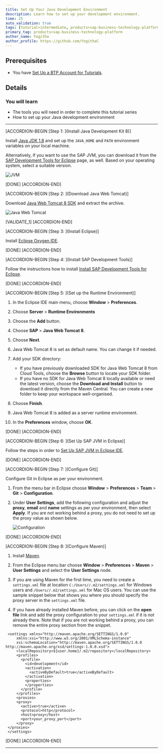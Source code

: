 ```yaml
---
title: Set Up Your Java Development Environment
description: Learn how to set up your development environment.
time: 25
auto_validation: true
tags: [tutorial>intermediate, products>sap-business-technology-platform]
primary_tag: products>sap-business-technology-platform
author_name: Yogitha
author_profile: https://github.com/YogithaC
---
```


## Prerequisites
- You have [Set Up a BTP Account for Tutorials](group.btp-setup).


## Details
### You will learn
  - The tools you will need in order to complete this tutorial series
  - How to set up your Java development environment


---


[ACCORDION-BEGIN [Step 1: ](Install Java Development Kit 8)]

Install [Java JDK 1.8](http://www.oracle.com/technetwork/java/javase/downloads/jdk8-downloads-2133151.html) and set up the `JAVA_HOME` and `PATH` environment variables on your local machine.

Alternatively, if you want to use the SAP JVM, you can download it from the [SAP Development Tools for Eclipse](https://tools.hana.ondemand.com/#cloud) page, as well. Based on your operating system, select a suitable version.

![JVM](JVM.PNG)

[DONE]
[ACCORDION-END]


[ACCORDION-BEGIN [Step 2: ](Download Java Web Tomcat)]

Download [Java Web Tomcat 8 SDK](https://tools.hana.ondemand.com/#cloud) and extract the archive.

![Java Web Tomcat](WebTomcat.PNG)

[VALIDATE_1]
[ACCORDION-END]

[ACCORDION-BEGIN [Step 3: ](Install Eclipse)]

Install [Eclipse Oxygen IDE](https://www.eclipse.org/downloads/packages/release/oxygen/3a/eclipse-ide-java-ee-developers).

[DONE]
[ACCORDION-END]

[ACCORDION-BEGIN [Step 4: ](Install SAP Development Tools)]

Follow the instructions how to install [Install SAP Development Tools for Eclipse](https://help.sap.com/viewer/ea72206b834e4ace9cd834feed6c0e09/Cloud/en-US/4e974524dfc240a3b942e553e5ef44a0.html).

[DONE]
[ACCORDION-END]

[ACCORDION-BEGIN [Step 5: ](Set up the Runtime Environment)]

 1. In the Eclipse IDE main menu, choose **Window** > **Preferences**.

 2. Choose **Server** > **Runtime Environments**

 3. Choose the **Add** button.

 4. Choose **SAP** > **Java Web Tomcat 8**.

 5. Choose **Next**.

 6. Java Web Tomcat 8 is set as default name. You can change it if needed.

 7. Add your SDK directory:
    - If you have previously downloaded SDK for Java Web Tomcat 8 from Cloud Tools, choose the **Browse** button to locate your SDK folder.
    - If you have no SDK for Java Web Tomcat 8 locally available or need the latest version, choose the **Download and Install** button to download it directly from the Maven Central. You can create a new folder to keep your workspace well-organised.

 8. Choose **Finish**.

 9. Java Web Tomcat 8 is added as a server runtime environment.

 10. In the **Preferences** window, choose **OK**.

[DONE]
[ACCORDION-END]

[ACCORDION-BEGIN [Step 6: ](Set Up SAP JVM in Eclipse)]

Follow the steps in order to [Set Up SAP JVM in Eclipse IDE](https://help.sap.com/viewer/ea72206b834e4ace9cd834feed6c0e09/Cloud/en-US/76137f42711e1014839a8273b0e91070.html).

[DONE]
[ACCORDION-END]

[ACCORDION-BEGIN [Step 7: ](Configure Git)]

Configure Git in Eclipse as per your environment.  

1. From the menu bar in Eclipse choose **Window** > **Preferences** > **Team** > **Git** > **Configuration**.  

2. Under **User Settings**, add the following configuration and adjust the **proxy**, **email** and **name** settings as per your environment, then select **Apply**. If you are not working behind a proxy, you do not need to set up the proxy value as shown below.

    ![Configuration](proxy_config_3.jpg)

[DONE]
[ACCORDION-END]

[ACCORDION-BEGIN [Step 8: ](Configure Maven)]

1. Install [Maven](https://maven.apache.org/download.cgi).

2. From the Eclipse menu bar choose **Window** > **Preferences** > **Maven** > **User Settings** and select the **User Settings** node.

3. If you are using Maven for the first time, you need to create a `settings.xml` file at location `C:/Users//.m2/settings.xml` for Windows users and
`/Users//.m2/settings.xml` for Mac OS users.
You can use the sample snippet below that shows you where you should specify the proxy server in the `settings.xml` file.

4. If you have already installed Maven before, you can click on the **open file** link and add the proxy configuration to your `settings.xml` if it is not already there.
Note that if you are not working behind a proxy, you can remove the entire proxy section from the snippet.


```
 <settings xmlns="http://maven.apache.org/SETTINGS/1.0.0"
     xmlns:xsi="http://www.w3.org/2001/XMLSchema-instance"
     xsi:schemaLocation="http://maven.apache.org/SETTINGS/1.0.0 http://maven.apache.org/xsd/settings-1.0.0.xsd">
     <localRepository>${user.home}/.m2/repository</localRepository>
     <profiles>
       <profile>
         <id>development</id>
         <activation>
           <activeByDefault>true</activeByDefault>
         </activation>
         <properties>
         </properties>
       </profile>
     </profiles>
     <proxies>
     <proxy>
       <active>true</active>
       <protocol>http</protocol>
       <host>proxy</host>
       <port>your_proxy_port</port>
     </proxy>
 </proxies>
 </settings>
```

[DONE]
[ACCORDION-END]

---
